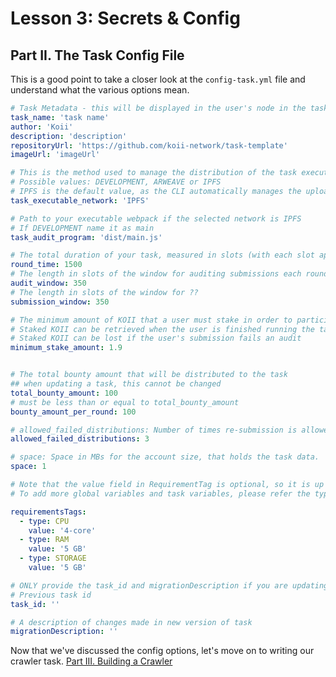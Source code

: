 # Lesson 3: Secrets & Config

## Part II. The Task Config File

This is a good point to take a closer look at the `config-task.yml` file and understand what the various options mean.

```yaml
# Task Metadata - this will be displayed in the user's node in the task listing
task_name: 'task name'
author: 'Koii'
description: 'description'
repositoryUrl: 'https://github.com/koii-network/task-template'
imageUrl: 'imageUrl'

# This is the method used to manage the distribution of the task executable to the users' nodes. You will not usually need to change this
# Possible values: DEVELOPMENT, ARWEAVE or IPFS
# IPFS is the default value, as the CLI automatically manages the upload process via the Koii Storage SDK.
task_executable_network: 'IPFS'

# Path to your executable webpack if the selected network is IPFS
# If DEVELOPMENT name it as main
task_audit_program: 'dist/main.js'

# The total duration of your task, measured in slots (with each slot approximately equal to 408ms)
round_time: 1500
# The length in slots of the window for auditing submissions each round
audit_window: 350
# The length in slots of the window for ??
submission_window: 350

# The minimum amount of KOII that a user must stake in order to participate in the task
# Staked KOII can be retrieved when the user is finished running the task
# Staked KOII can be lost if the user's submission fails an audit
minimum_stake_amount: 1.9


# The total bounty amount that will be distributed to the task
## when updating a task, this cannot be changed
total_bounty_amount: 100
# must be less than or equal to total_bounty_amount
bounty_amount_per_round: 100

# allowed_failed_distributions: Number of times re-submission is allowed for the distribution list in case of an audit.
allowed_failed_distributions: 3

# space: Space in MBs for the account size, that holds the task data.
space: 1

# Note that the value field in RequirementTag is optional, so it is up to you to include it or not based on your use case.
# To add more global variables and task variables, please refer the type, value, description format shown below

requirementsTags:
  - type: CPU
    value: '4-core'
  - type: RAM
    value: '5 GB'
  - type: STORAGE
    value: '5 GB'

# ONLY provide the task_id and migrationDescription if you are updating the task otherwise leave blank
# Previous task id
task_id: ''

# A description of changes made in new version of task
migrationDescription: ''

```

<!-- TODO: More explanation of how to choose values for some of these options -->

Now that we've discussed the config options, let's move on to writing our crawler task. [Part III. Building a Crawler](./PartIII.md)
